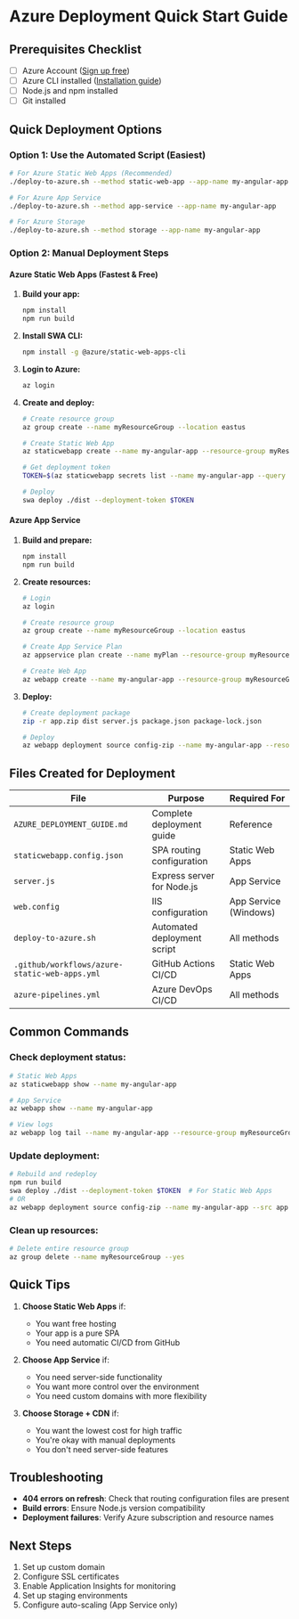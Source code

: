 # Azure Deployment Quick Start Guide

## Prerequisites Checklist
- [ ] Azure Account ([Sign up free](https://azure.microsoft.com/free/))
- [ ] Azure CLI installed ([Installation guide](https://docs.microsoft.com/cli/azure/install-azure-cli))
- [ ] Node.js and npm installed
- [ ] Git installed

## Quick Deployment Options

### Option 1: Use the Automated Script (Easiest)

```bash
# For Azure Static Web Apps (Recommended)
./deploy-to-azure.sh --method static-web-app --app-name my-angular-app

# For Azure App Service
./deploy-to-azure.sh --method app-service --app-name my-angular-app

# For Azure Storage
./deploy-to-azure.sh --method storage --app-name my-angular-app
```

### Option 2: Manual Deployment Steps

#### Azure Static Web Apps (Fastest & Free)

1. **Build your app:**
   ```bash
   npm install
   npm run build
   ```

2. **Install SWA CLI:**
   ```bash
   npm install -g @azure/static-web-apps-cli
   ```

3. **Login to Azure:**
   ```bash
   az login
   ```

4. **Create and deploy:**
   ```bash
   # Create resource group
   az group create --name myResourceGroup --location eastus

   # Create Static Web App
   az staticwebapp create --name my-angular-app --resource-group myResourceGroup

   # Get deployment token
   TOKEN=$(az staticwebapp secrets list --name my-angular-app --query "properties.apiKey" -o tsv)

   # Deploy
   swa deploy ./dist --deployment-token $TOKEN
   ```

#### Azure App Service

1. **Build and prepare:**
   ```bash
   npm install
   npm run build
   ```

2. **Create resources:**
   ```bash
   # Login
   az login

   # Create resource group
   az group create --name myResourceGroup --location eastus

   # Create App Service Plan
   az appservice plan create --name myPlan --resource-group myResourceGroup --sku B1 --is-linux

   # Create Web App
   az webapp create --name my-angular-app --resource-group myResourceGroup --plan myPlan --runtime "NODE|18-lts"
   ```

3. **Deploy:**
   ```bash
   # Create deployment package
   zip -r app.zip dist server.js package.json package-lock.json

   # Deploy
   az webapp deployment source config-zip --name my-angular-app --resource-group myResourceGroup --src app.zip
   ```

## Files Created for Deployment

| File | Purpose | Required For |
|------|---------|--------------|
| `AZURE_DEPLOYMENT_GUIDE.md` | Complete deployment guide | Reference |
| `staticwebapp.config.json` | SPA routing configuration | Static Web Apps |
| `server.js` | Express server for Node.js | App Service |
| `web.config` | IIS configuration | App Service (Windows) |
| `deploy-to-azure.sh` | Automated deployment script | All methods |
| `.github/workflows/azure-static-web-apps.yml` | GitHub Actions CI/CD | Static Web Apps |
| `azure-pipelines.yml` | Azure DevOps CI/CD | All methods |

## Common Commands

### Check deployment status:
```bash
# Static Web Apps
az staticwebapp show --name my-angular-app

# App Service
az webapp show --name my-angular-app

# View logs
az webapp log tail --name my-angular-app --resource-group myResourceGroup
```

### Update deployment:
```bash
# Rebuild and redeploy
npm run build
swa deploy ./dist --deployment-token $TOKEN  # For Static Web Apps
# OR
az webapp deployment source config-zip --name my-angular-app --src app.zip  # For App Service
```

### Clean up resources:
```bash
# Delete entire resource group
az group delete --name myResourceGroup --yes
```

## Quick Tips

1. **Choose Static Web Apps** if:
   - You want free hosting
   - Your app is a pure SPA
   - You need automatic CI/CD from GitHub

2. **Choose App Service** if:
   - You need server-side functionality
   - You want more control over the environment
   - You need custom domains with more flexibility

3. **Choose Storage + CDN** if:
   - You want the lowest cost for high traffic
   - You're okay with manual deployments
   - You don't need server-side features

## Troubleshooting

- **404 errors on refresh**: Check that routing configuration files are present
- **Build errors**: Ensure Node.js version compatibility
- **Deployment failures**: Verify Azure subscription and resource names

## Next Steps

1. Set up custom domain
2. Configure SSL certificates
3. Enable Application Insights for monitoring
4. Set up staging environments
5. Configure auto-scaling (App Service only)